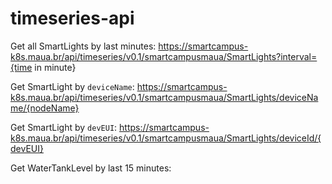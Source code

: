 # timeseries-api

Get all SmartLights by last minutes:
https://smartcampus-k8s.maua.br/api/timeseries/v0.1/smartcampusmaua/SmartLights?interval={time in minute}

Get SmartLight by `deviceName`:
https://smartcampus-k8s.maua.br/api/timeseries/v0.1/smartcampusmaua/SmartLights/deviceName/{nodeName}

Get SmartLight by `devEUI`:
https://smartcampus-k8s.maua.br/api/timeseries/v0.1/smartcampusmaua/SmartLights/deviceId/{devEUI}

Get WaterTankLevel by last 15 minutes:


